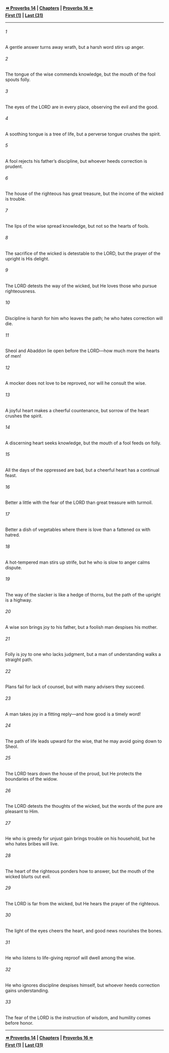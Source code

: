   
**[⏪ Proverbs 14](./Proverbs%2014.md) | [Chapters](./_index.md) | [Proverbs 16 ⏩](./Proverbs%2016.md)**  
**[First (1)](./Proverbs%201.md) | [Last (31)](./Proverbs%2031.md)**  
  
---  
  
###### 1  
A gentle answer turns away wrath, but a harsh word stirs up anger.  
  
###### 2  
The tongue of the wise commends knowledge, but the mouth of the fool spouts folly.  
  
###### 3  
The eyes of the LORD are in every place, observing the evil and the good.  
  
###### 4  
A soothing tongue is a tree of life, but a perverse tongue crushes the spirit.  
  
###### 5  
A fool rejects his father’s discipline, but whoever heeds correction is prudent.  
  
###### 6  
The house of the righteous has great treasure, but the income of the wicked is trouble.  
  
###### 7  
The lips of the wise spread knowledge, but not so the hearts of fools.  
  
###### 8  
The sacrifice of the wicked is detestable to the LORD, but the prayer of the upright is His delight.  
  
###### 9  
The LORD detests the way of the wicked, but He loves those who pursue righteousness.  
  
###### 10  
Discipline is harsh for him who leaves the path; he who hates correction will die.  
  
###### 11  
Sheol and Abaddon lie open before the LORD—how much more the hearts of men!  
  
###### 12  
A mocker does not love to be reproved, nor will he consult the wise.  
  
###### 13  
A joyful heart makes a cheerful countenance, but sorrow of the heart crushes the spirit.  
  
###### 14  
A discerning heart seeks knowledge, but the mouth of a fool feeds on folly.  
  
###### 15  
All the days of the oppressed are bad, but a cheerful heart has a continual feast.  
  
###### 16  
Better a little with the fear of the LORD than great treasure with turmoil.  
  
###### 17  
Better a dish of vegetables where there is love than a fattened ox with hatred.  
  
###### 18  
A hot-tempered man stirs up strife, but he who is slow to anger calms dispute.  
  
###### 19  
The way of the slacker is like a hedge of thorns, but the path of the upright is a highway.  
  
###### 20  
A wise son brings joy to his father, but a foolish man despises his mother.  
  
###### 21  
Folly is joy to one who lacks judgment, but a man of understanding walks a straight path.  
  
###### 22  
Plans fail for lack of counsel, but with many advisers they succeed.  
  
###### 23  
A man takes joy in a fitting reply—and how good is a timely word!  
  
###### 24  
The path of life leads upward for the wise, that he may avoid going down to Sheol.  
  
###### 25  
The LORD tears down the house of the proud, but He protects the boundaries of the widow.  
  
###### 26  
The LORD detests the thoughts of the wicked, but the words of the pure are pleasant to Him.  
  
###### 27  
He who is greedy for unjust gain brings trouble on his household, but he who hates bribes will live.  
  
###### 28  
The heart of the righteous ponders how to answer, but the mouth of the wicked blurts out evil.  
  
###### 29  
The LORD is far from the wicked, but He hears the prayer of the righteous.  
  
###### 30  
The light of the eyes cheers the heart, and good news nourishes the bones.  
  
###### 31  
He who listens to life-giving reproof will dwell among the wise.  
  
###### 32  
He who ignores discipline despises himself, but whoever heeds correction gains understanding.  
  
###### 33  
The fear of the LORD is the instruction of wisdom, and humility comes before honor.  
  
  
---  
  
**[⏪ Proverbs 14](./Proverbs%2014.md) | [Chapters](./_index.md) | [Proverbs 16 ⏩](./Proverbs%2016.md)**  
**[First (1)](./Proverbs%201.md) | [Last (31)](./Proverbs%2031.md)**  
  
